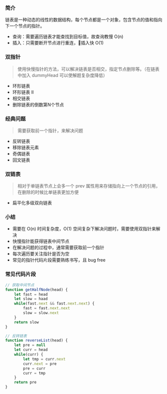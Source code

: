 ### 简介
链表是一种动态的线性的数据结构，每个节点都是一个对象，包含节点的值和指向下一个节点的指针。

- 查询：需要遍历链表才能查找到目标值，故查询教慢 O(n)
- 插入：只需要断开节点进行重连，插入快 O(1)

### 双指针

> 使用快慢指针的方法，可以解决链表是否相交，指定节点删除等。（在链表中加入 dummyHead 可以使解题复杂度降低）

- 环形链表
- 环形链表 II
- 相交链表
- 删除链表的倒数第N个节点


### 经典问题

> 需要获取前一个指针，来解决问题

- 反转链表
- 移除链表元素
- 奇偶链表
- 回文链表


### 双链表

> 相对于单链表节点上会多一个 prev 属性用来存储指向上一个节点的引用，在删除的时候比单链表更加方便

- 扁平化多级双向链表


### 小结

- 需要在 O(n) 时间复杂度，O(1) 空间复杂下解决问题时，需要使用双指针来解决
- 快慢指针能获得链表中间节点
- 在解决问题的过程中，通常需要获取前一个指针
- 每次遍历要关注指针是否为空
- 常见的指针代码片段需要熟练书写，且 bug free

### 常见代码片段

```js
// 获取中间节点
function getHalfNode(head) {
    let fast = head
    let slow = haad
    while(fast.next && fast.next.next) {
        fast = fast.next.next
        slow = slow.next
    }
    return slow
}

// 反转链表
function reverseList(head) {
    let pre = null
    let curr = head
    while(curr) {
        let tmp = curr.next
        curr.next = pre
        pre = curr
        curr = tmp
    }
    return pre
}
```